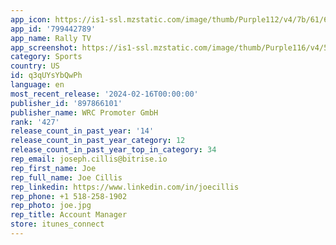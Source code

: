 ```yaml
---
app_icon: https://is1-ssl.mzstatic.com/image/thumb/Purple112/v4/7b/61/6a/7b616af0-66ab-492b-08a1-c86d8fd8962f/AppIcon.createD2C-0-0-1x_U007emarketing-0-7-0-0-sRGB-85-220.png/1024x1024bb.png
app_id: '799442789'
app_name: Rally TV
app_screenshot: https://is1-ssl.mzstatic.com/image/thumb/Purple116/v4/57/e1/63/57e16337-feff-626c-5824-363838b2471f/29ca2111-1ebe-4697-8b8a-d5987d9c171b_1284_x_2778.png/1284x2778bb.png
category: Sports
country: US
id: q3qUYsYbQwPh
language: en
most_recent_release: '2024-02-16T00:00:00'
publisher_id: '897866101'
publisher_name: WRC Promoter GmbH
rank: '427'
release_count_in_past_year: '14'
release_count_in_past_year_category: 12
release_count_in_past_year_top_in_category: 34
rep_email: joseph.cillis@bitrise.io
rep_first_name: Joe
rep_full_name: Joe Cillis
rep_linkedin: https://www.linkedin.com/in/joecillis
rep_phone: +1 518-258-1902
rep_photo: joe.jpg
rep_title: Account Manager
store: itunes_connect
---
```

